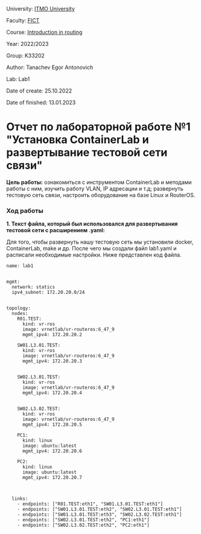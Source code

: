 University: [ITMO University](https://itmo.ru/ru/)

Faculty: [FICT](https://fict.itmo.ru)

Course: [Introduction in routing](https://github.com/itmo-ict-faculty/introduction-in-routing)

Year: 2022/2023

Group: K33202

Author: Tanachev Egor Antonovich

Lab: Lab1

Date of create: 25.10.2022

Date of finished: 13.01.2023

# Отчет по лабораторной работе №1 "Установка ContainerLab и развертывание тестовой сети связи"

**Цель работы:** ознакомиться с инструментом ContainerLab и методами работы с ним, изучить работу VLAN, IP адресации и т.д; развернуть тестовую сеть связи, настроить оборудование на базе Linux и RouterOS.

### Ход работы

**1. Текст файла, который был использовался для развертывания тестовой сети с расширением .yaml:**

Для того, чтобы развернуть нашу тестовую сеть мы установили docker, ContainerLab, make и др. После чего мы создали файл lab1.yaml и расписали необходимые настройки. Ниже представлен код файла.

```
name: lab1


mgmt:
  network: statics
  ipv4_subnet: 172.20.20.0/24


topology:
  nodes:
    R01.TEST:
      kind: vr-ros
      image: vrnetlab/vr-routeros:6_47_9
      mgmt_ipv4: 172.20.20.2

    SW01.L3.01.TEST:
      kind: vr-ros
      image: vrnetlab/vr-routeros:6_47_9
      mgmt_ipv4: 172.20.20.3
    

    SW02.L3.01.TEST:
      kind: vr-ros
      image: vrnetlab/vr-routeros:6_47_9
      mgmt_ipv4: 172.20.20.4


    SW02.L3.02.TEST:
      kind: vr-ros
      image: vrnetlab/vr-routeros:6_47_9
      mgmt_ipv4: 172.20.20.5

    PC1:
      kind: linux
      image: ubuntu:latest
      mgmt_ipv4: 172.20.20.6

    PC2:
      kind: linux
      image: ubuntu:latest
      mgmt_ipv4: 172.20.20.7



  links: 
    - endpoints: ["R01.TEST:eth1", "SW01.L3.01.TEST:eth1"]
    - endpoints: ["SW01.L3.01.TEST:eth2", "SW02.L3.01.TEST:eth1"]
    - endpoints: ["SW01.L3.01.TEST:eth3", "SW02.L3.02.TEST:eth1"]
    - endpoints: ["SW02.L3.01.TEST:eth2", "PC1:eth1"]
    - endpoints: ["SW02.L3.02.TEST:eth2", "PC2:eth1"]
```